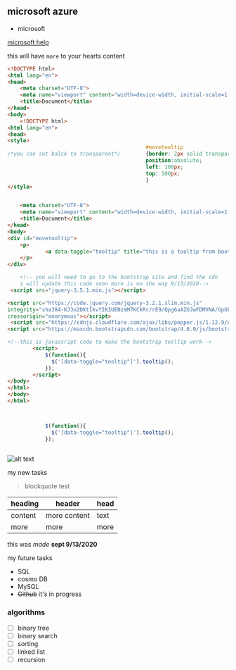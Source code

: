 ## microsoft azure

- microsoft

[microsoft help]()

this will have `more` to your hearts content

```html
<!DOCTYPE html>
<html lang="en">
<head>
    <meta charset="UTF-8">
    <meta name="viewport" content="width=device-width, initial-scale=1.0">
    <title>Document</title>
</head>
<body>
    <!DOCTYPE html>
<html lang="en">
<head>
<style>
                                            #movetooltip
/*you can set balck to transparent*/        {border: 2px solid transparent;
                                            position:absolute;
                                            left: 100px;
                                            top: 100px;
                                            }
</style>


    <meta charset="UTF-8">
    <meta name="viewport" content="width=device-width, initial-scale=1.0">
    <title>Document</title>
</head>
<body>
<div id="movetooltip">
    <p>   
            <a data-toggle="tooltip" title="this is a tooltip from bootstrap">hover over me</a>           
    </p>       
</div> 

    <!-- you will need to go to the bootstrap site and find the cdn
    i will update this code soon more is on the way 9/13/2020-->
 <script src="jquery-3.5.1.min.js"></script>

<script src="https://code.jquery.com/jquery-3.2.1.slim.min.js" 
integrity="sha384-KJ3o2DKtIkvYIK3UENzmM7KCkRr/rE9/Qpg6aAZGJwFDMVNA/GpGFF93hXpG5KkN" 
crossorigin="anonymous"></script>
 <script src="https://cdnjs.cloudflare.com/ajax/libs/popper.js/1.12.9/umd/popper.min.js" integrity="sha384-ApNbgh9B+Y1QKtv3Rn7W3mgPxhU9K/ScQsAP7hUibX39j7fakFPskvXusvfa0b4Q" crossorigin="anonymous"></script>
<script src="https://maxcdn.bootstrapcdn.com/bootstrap/4.0.0/js/bootstrap.min.js" integrity="sha384-JZR6Spejh4U02d8jOt6vLEHfe/JQGiRRSQQxSfFWpi1MquVdAyjUar5+76PVCmYl" crossorigin="anonymous"></script>

<!--this is javascript code to make the bootstrap tooltip work-->
		<script>
			$(function(){
			  $('[data-toggle="tooltip"]').tooltip();  
			});
		</script>   
</body>
</html>
</body>
</html>
```
```javascript


			$(function(){
			  $('[data-toggle="tooltip"]').tooltip();  
			});
	
```

![alt text]()

my new tasks
>blockquote test

| heading | header | head |
| --- | --- | --- |
| content | more content | text |
| more | more | more |

this was *made* **sept 9/13/2020**

my future tasks

- SQL
- cosmo DB
- MySQL
- ~~Github~~ it's in progress

### algorithms
- [ ] binary tree
- [ ] binary search
- [ ] sorting
- [ ] linked list
- [ ] recursion 
